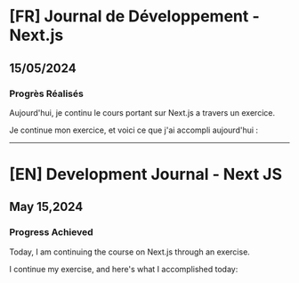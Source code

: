 # [FR] Journal de Développement - Next.js

## 15/05/2024

### Progrès Réalisés

Aujourd'hui, je continu le cours portant sur Next.js a travers un exercice.

Je continue mon exercice, et voici ce que j'ai accompli aujourd'hui :

---

# [EN] Development Journal - Next JS

## May 15,2024

### Progress Achieved

Today, I am continuing the course on Next.js through an exercise.

I continue my exercise, and here's what I accomplished today:
